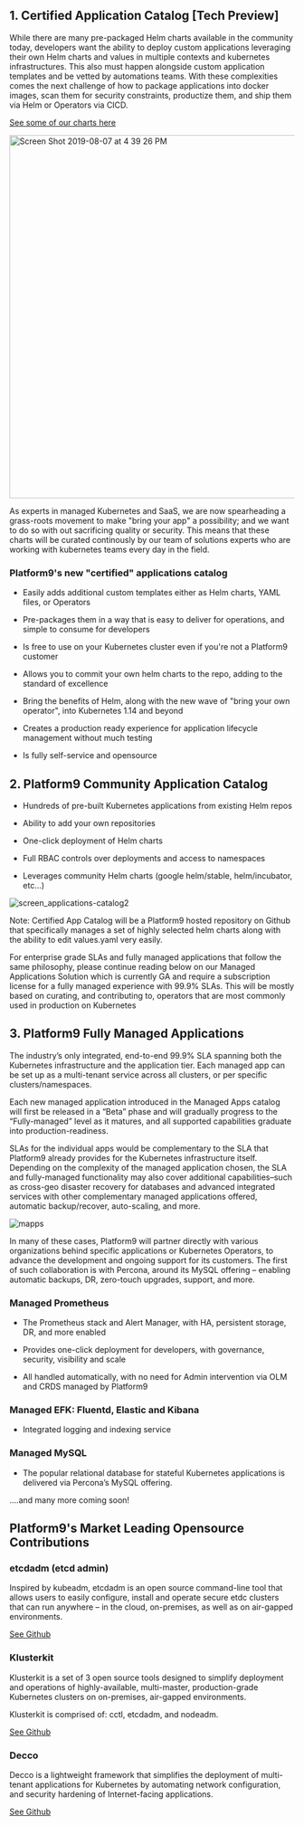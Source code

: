 ## 1. Certified Application Catalog [Tech Preview]

While there are many pre-packaged Helm charts available in the community today, developers want the ability to deploy custom applications leveraging their own Helm charts and values in multiple contexts and kubernetes infrastructures. This also must happen alongside custom application templates and be vetted by automations teams. With these complexities comes the next challenge of how to package applications into docker images, scan them for security constraints, productize them, and ship them via Helm or Operators via CICD. 

<p><a class="button-cta button-secondary" href="https://github.com/platform9/certified-apps/tree/master/charts" target="_blank" rel="noopener">See some of our charts here</a></p>

<img width="642" alt="Screen Shot 2019-08-07 at 4 39 26 PM" src="https://user-images.githubusercontent.com/34694236/62665382-e6503e80-b933-11e9-80d9-2a86adc1b7d3.png">

As experts in managed Kubernetes and SaaS, we are now spearheading a grass-roots movement to make "bring your app" a possibility; and we want to do so with out sacrificing quality or security. This means that these charts will be curated continously by our team of solutions experts who are working with kubernetes teams every day in the field. 

### Platform9's new "certified" applications catalog

* Easily adds additional custom templates either as Helm charts, YAML files, or Operators

* Pre-packages them in a way that is easy to deliver for operations, and simple to consume for developers

* Is free to use on your Kubernetes cluster even if you're not a Platform9 customer

* Allows you to commit your own helm charts to the repo, adding to the standard of excellence

* Bring the benefits of Helm, along with the new wave of "bring your own operator", into Kubernetes 1.14 and beyond

* Creates a production ready experience for application lifecycle management without much testing

* Is fully self-service and opensource  

## 2. Platform9 Community Application Catalog

* Hundreds of pre-built Kubernetes applications from existing Helm repos

* Ability to add your own repositories 

* One-click deployment of Helm charts 

* Full RBAC controls over deployments and access to namespaces 

* Leverages community Helm charts (google helm/stable, helm/incubator, etc...) 

![screen_applications-catalog2](https://user-images.githubusercontent.com/34694236/62586046-a6745300-b870-11e9-8add-03dca2576e9a.png)

Note: Certified App Catalog will be a Platform9 hosted repository on Github that specifically manages a set of highly selected helm charts along with the ability to edit values.yaml very easily. 

For enterprise grade SLAs and fully managed applications that follow the same philosophy, please continue reading below on our Managed Applications Solution which is currently GA and require a subscription license for a fully managed experience with 99.9% SLAs. This will be mostly based on curating, and contributing to, operators that are most commonly used in production on Kubernetes

## 3. Platform9 Fully Managed Applications

The industry’s only integrated, end-to-end 99.9% SLA spanning both the Kubernetes infrastructure and the application tier. Each managed app can be set up as a multi-tenant service across all clusters, or per specific clusters/namespaces.

Each new managed application introduced in the Managed Apps catalog will first be released in a “Beta” phase and will gradually progress to the “Fully-managed” level as it matures, and all supported capabilities graduate into production-readiness.

SLAs for the individual apps would be complementary to the SLA that Platform9 already provides for the Kubernetes infrastructure itself. Depending on the complexity of the managed application chosen, the SLA and fully-managed functionality may also cover additional capabilities–such as cross-geo disaster recovery for databases and advanced integrated services with other complementary managed applications offered, automatic backup/recover, auto-scaling, and more.

![mapps](https://user-images.githubusercontent.com/34694236/62586149-37e3c500-b871-11e9-95d2-e9e111abbed7.png)

In many of these cases, Platform9 will partner directly with various organizations behind specific applications or Kubernetes Operators, to advance the development and ongoing support for its customers. The first of such collaboration is with Percona, around its MySQL offering – enabling automatic backups, DR, zero-touch upgrades, support, and more.

### Managed Prometheus 

* The Prometheus stack and Alert Manager, with HA, persistent storage, DR, and more enabled 

* Provides one-click deployment for developers, with governance, security, visibility and scale 

* All handled automatically, with no need for Admin intervention via OLM and CRDS managed by Platform9

### Managed EFK: Fluentd, Elastic and Kibana

* Integrated logging and indexing service

### Managed MySQL

* The popular relational database for stateful Kubernetes applications is delivered via Percona’s MySQL offering.

....and many more coming soon!

## Platform9's Market Leading Opensource Contributions

<h3>etcdadm (etcd admin)</h3><p>Inspired by kubeadm, etcdadm is an open source command-line tool that allows users to easily configure, install and operate secure etdc clusters that can run anywhere &#8211; in the cloud, on-premises, as well as on air-gapped environments.</p><p><a class="button-cta button-secondary" href="https://github.com/kubernetes-sigs/etcdadm" target="_blank" rel="noopener">See Github</a></p><p>
  
<h3>Klusterkit</h3><p>Klusterkit is a set of 3 open source tools designed to simplify deployment and operations of highly-available, multi-master, production-grade Kubernetes clusters on on-premises, air-gapped environments.</p><p>Klusterkit is comprised of: cctl, etcdadm, and nodeadm.</p><p><a class="button-cta button-secondary" href="https://github.com/platform9/klusterkit" target="_blank" rel="noopener">See Github</a></p><p>
  
<h3>Decco</h3><p>Decco is a lightweight framework that simplifies the deployment of multi-tenant applications for Kubernetes by automating network configuration, and security hardening of Internet-facing applications.</p><p><a class="button-cta button-secondary" href="https://github.com/platform9/decco" target="_blank" rel="noopener">See Github</a></p><p>
